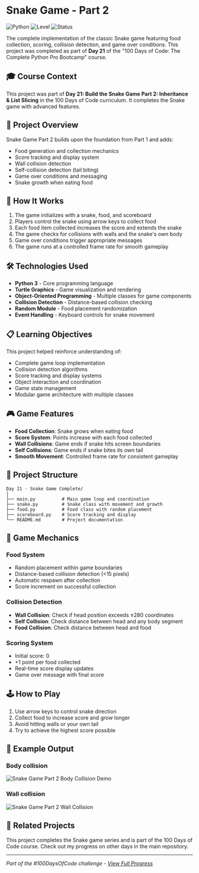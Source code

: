 # Snake Game - Part 2

![Python](https://img.shields.io/badge/Python-3-blue?style=for-the-badge)
![Level](https://img.shields.io/badge/Level-Intermediate-orange?style=for-the-badge)
![Status](https://img.shields.io/badge/Status-Complete-brightgreen?style=for-the-badge)

The complete implementation of the classic Snake game featuring food collection, scoring, collision detection, and game over conditions. This project was completed as part of **Day 21** of the "100 Days of Code: The Complete Python Pro Bootcamp" course.

## 🎓 Course Context

This project was part of **Day 21: Build the Snake Game Part 2: Inheritance & List Slicing** in the 100 Days of Code curriculum. It completes the Snake game with advanced features.

## 🎯 Project Overview

Snake Game Part 2 builds upon the foundation from Part 1 and adds:
- Food generation and collection mechanics
- Score tracking and display system
- Wall collision detection
- Self-collision detection (tail biting)
- Game over conditions and messaging
- Snake growth when eating food

## 🚀 How It Works

1. The game initializes with a snake, food, and scoreboard
2. Players control the snake using arrow keys to collect food
3. Each food item collected increases the score and extends the snake
4. The game checks for collisions with walls and the snake's own body
5. Game over conditions trigger appropriate messages
6. The game runs at a controlled frame rate for smooth gameplay

## 🛠️ Technologies Used

- **Python 3** - Core programming language
- **Turtle Graphics** - Game visualization and rendering
- **Object-Oriented Programming** - Multiple classes for game components
- **Collision Detection** - Distance-based collision checking
- **Random Module** - Food placement randomization
- **Event Handling** - Keyboard controls for snake movement

## 📋 Learning Objectives

This project helped reinforce understanding of:
- Complete game loop implementation
- Collision detection algorithms
- Score tracking and display systems
- Object interaction and coordination
- Game state management
- Modular game architecture with multiple classes

## 🎮 Game Features

- **Food Collection**: Snake grows when eating food
- **Score System**: Points increase with each food collected
- **Wall Collisions**: Game ends if snake hits screen boundaries
- **Self Collisions**: Game ends if snake bites its own tail
- **Smooth Movement**: Controlled frame rate for consistent gameplay

## 📁 Project Structure

```
Day 21 - Snake Game Complete/
│
├── main.py          # Main game loop and coordination
├── snake.py         # Snake class with movement and growth
├── food.py          # Food class with random placement
├── scoreboard.py    # Score tracking and display
└── README.md        # Project documentation
```

## 🎯 Game Mechanics

### Food System
- Random placement within game boundaries
- Distance-based collision detection (<15 pixels)
- Automatic respawn after collection
- Score increment on successful collection

### Collision Detection
- **Wall Collision**: Check if head position exceeds ±280 coordinates
- **Self Collision**: Check distance between head and any body segment
- **Food Collision**: Check distance between head and food

### Scoring System
- Initial score: 0
- +1 point per food collected
- Real-time score display updates
- Game over message with final score

## 🕹️ How to Play

1. Use arrow keys to control snake direction
2. Collect food to increase score and grow longer
3. Avoid hitting walls or your own tail
4. Try to achieve the highest score possible

## 📝 Example Output

### Body collision
![Snake Game Part 2 Body Collision Demo](https://github.com/user-attachments/assets/d61e710a-17df-4cd1-92d7-4b4ef77926b8)

### Wall collision
![Snake Game Part 2 Wall Collision](https://github.com/user-attachments/assets/1fed6400-d403-4842-9ac8-d2d646495999)

## 🔄 Related Projects

This project completes the Snake game series and is part of the 100 Days of Code course. Check out my progress on other days in the main repository.

---

*Part of the #100DaysOfCode challenge - [View Full Progress](https://github.com/evncosta/100-Days-of-Code)*
